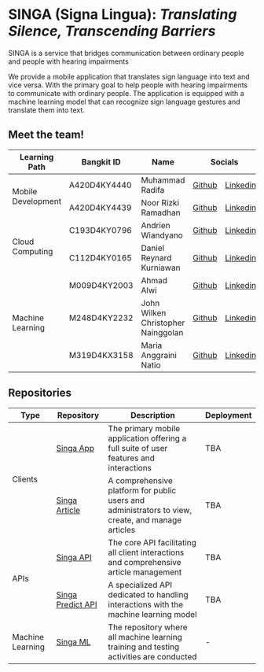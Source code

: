 # SINGA (Signa Lingua): _Translating Silence, Transcending Barriers_

SINGA is a service that bridges communication between ordinary people and people with hearing impairments

We provide a mobile application that translates sign language into text and vice versa. With the primary goal to help people with hearing impairments to communicate with ordinary people. The application is equipped with a machine learning model that can recognize sign language gestures and translate them into text.

## Meet the team!

<table>
  <thead>
    <tr>
      <th>Learning Path</th>
      <th>Bangkit ID</th>
      <th>Name</th>
      <th colspan="2">Socials</th>
    </tr>
  </thead>
  <tbody>
    <tr>
      <td rowspan="2">Mobile Development</td>
      <td>A420D4KY4440</td>
      <td>Muhammad Radifa</td>
      <td>
        <a href="https://github.com/MuhammadRadifa">Github</a>
      </td>
      <td>
        <a href="https://www.linkedin.com/in/radifa/">Linkedin</a>
      </td>
    </tr>
    <tr>
      <td>A420D4KY4439</td>
      <td>Noor Rizki Ramadhan</td>
      <td>
        <a href="https://github.com/rizrmdhn">Github</a>
      </td>
      <td>
        <a href="https://www.linkedin.com/in/noor-rizki-ramadhan-036aaa24b/">Linkedin</a>
      </td>
    </tr>
    <tr>
      <td rowspan="2">Cloud Computing</td>
      <td>C193D4KY0796</td>
      <td>Andrien Wiandyano</td>
      <td>
        <a href="https://github.com/ArnNied">Github</a>
      </td>
      <td>
        <a href="https://www.linkedin.com/in/andrien-wiandyano/">Linkedin</a>
      </td>
    </tr>
    <tr>
      <td>C112D4KY0165</td>
      <td>Daniel Reynard Kurniawan</td>
      <td>
        <a href="https://github.com/danrynr">Github</a>
      </td>
      <td>
        <a href="https://www.linkedin.com/in/danielreynard/">Linkedin</a>
      </td>
    </tr>
    <tr>
      <td rowspan="3">Machine Learning</td>
      <td>M009D4KY2003</td>
      <td>Ahmad Alwi</td>
      <td>
        <a href="https://github.com/jirenmaa">Github</a>
      </td>
      <td>
        <a href="https://www.linkedin.com/in/ahmadalwi/">Linkedin</a>
      </td>
    </tr>
    <tr>
      <td>M248D4KY2232</td>
      <td>John Wilken Christopher Nainggolan</td>
      <td>
        <a href="https://github.com/jhnwlkn">Github</a>
      </td>
      <td>
        <a href="https://www.linkedin.com/in/johnwilkenchris/">Linkedin</a>
      </td>
    </tr>
    <tr>
      <td>M319D4KX3158</td>
      <td>Maria Anggraini Natio</td>
      <td>
        <a href="https://github.com/Marianatio">Github</a>
      </td>
      <td>
        <a href="https://www.linkedin.com/in/maria-anggraini-natio-a47bb6217/">Linkedin</a>
      </td>
    </tr>
  </tbody>
</table>

## Repositories

<table>
  <thead>
    <tr>
      <th>Type</th>
      <th>Repository</th>
      <th>Description</th>
      <th>Deployment</th>
    </tr>
  </thead>
  <tbody>
    <tr>
      <td rowspan="2">Clients</td>
      <td>
        <a href="https://github.com/Signa-Lingua/singa-app">
          Singa App
        </a>
      </td>
      <td>
        The primary mobile application offering a full suite of user features and interactions</td>
      <td>
        TBA
      </td>
    </tr>
    <tr>
      <td>
        <a href="https://github.com/Signa-Lingua/singa-article">
          Singa Article
        </a>
      </td>
      <td>
        A comprehensive platform for public users and administrators to view, create, and manage articles
      </td>
      <td>
        TBA
      </td>
    </tr>
    <tr>
      <td rowspan="2">APIs</td>
      <td>
        <a href="https://github.com/Signa-Lingua/singa-api">Singa API</a>
      </td>
      <td>
        The core API facilitating all client interactions and comprehensive article management
      </td>
      <td>
        TBA
      </td>
    </tr>
    <tr>
      <td>
        <a href="https://github.com/Signa-Lingua/singa-predict-api">
          Singa Predict API
        </a>
      </td>
      <td>
        A specialized API dedicated to handling interactions with the machine learning model
      </td>
      <td>
        TBA
      </td>
    </tr>
    <tr>
      <td>Machine Learning</td>
      <td>
        <a href="https://github.com/Signa-Lingua/singa-ml">
          Singa ML
        </a>
      </td>
      <td>
        The repository where all machine learning training and testing activities are conducted
      </td>
      <td>
        -
      </td>
    </tr>
  </tbody>
</table>
